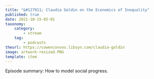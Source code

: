 ```yaml
---
title: "&#127911; Claudia Goldin on the Economics of Inequality"
published: true
date: 2021-10-15-05-01
taxonomy:
    category:
        - stream
    tag:
        - podcasts
theurl: https://cowenconvos.libsyn.com/claudia-goldin
image: artwork-resized.PNG
template: item
---
```


Episode summary: How to model social progress.
